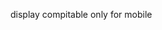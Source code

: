 <p>display compitable only for mobile</p>
<br>
<b><a href="https://mymoneyapp.netlify.app"  target="_blank"/></b>